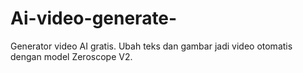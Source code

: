 # Ai-video-generate-
Generator video AI gratis. Ubah teks dan gambar jadi video otomatis dengan model Zeroscope V2.

